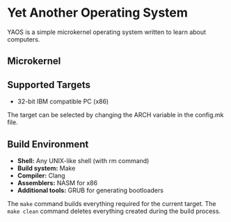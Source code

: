Yet Another Operating System
============================

YAOS is a simple microkernel operating system written to learn about computers.

Microkernel
-----------

Supported Targets
-----------------

- 32-bit IBM compatible PC (x86)

The target can be selected by changing the ARCH variable in the config.mk file.

Build Environment
-----------------

- **Shell:** Any UNIX-like shell (with rm command)
- **Build system:** Make
- **Compiler:** Clang
- **Assemblers:** NASM for x86
- **Additional tools:** GRUB for generating bootloaders

The `make` command builds everything required for the current target.
The `make clean` command deletes everything created during the build process.

